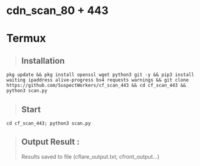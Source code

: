 # cdn_scan_80 + 443

# Termux 
  > ## Installation 
  ```
  pkg update && pkg install openssl wget python3 git -y && pip3 install waiting ipaddress alive-progress bs4 requests warnings && git clone https://github.com/SuspectWorkers/cf_scan_443 && cd cf_scan_443 && python3 scan.py
  ```

  > ## Start
  ```
  cd cf_scan_443; python3 scan.py
  ```

  > ## Output Result :
  > Results saved to file (cflare_output.txt; cfront_output...)
